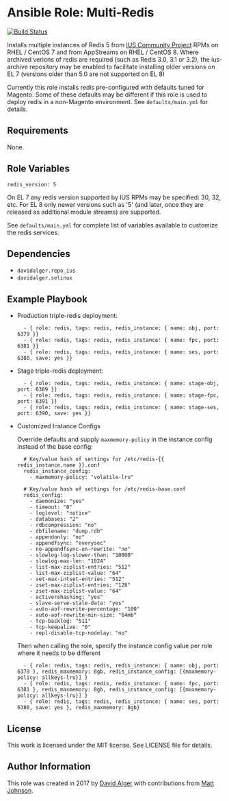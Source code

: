 # Ansible Role: Multi-Redis

[![Build Status](https://travis-ci.com/davidalger/ansible-role-multi-redis.svg?branch=master)](https://travis-ci.com/davidalger/ansible-role-multi-redis)

Installs multiple instances of Redis 5 from [IUS Community Project](http://ius.io) RPMs on RHEL / CentOS 7 and from AppStreams on RHEL / CentOS 8. Where archived verions of redis are required (such as Redis 3.0, 3.1 or 3.2), the ius-archive repository may be enabled to facilitate installing older versions on EL 7 (versions older than 5.0 are not supported on EL 8)

Currently this role installs redis pre-configured with defaults tuned for Magento. Some of these defaults may be different if this role is used to deploy redis in a non-Magento environment. See `defaults/main.yml` for details.

## Requirements

None.

## Role Variables

    redis_version: 5

On EL 7 any redis version supported by IUS RPMs may be specified: 30, 32, etc. For EL 8 only newer versions such as '5' (and later, once they are released as additional module streams) are supported.

See `defaults/main.yml` for complete list of variables available to customize the redis services.

## Dependencies

* `davidalger.repo_ius`
* `davidalger.selinux`

## Example Playbook

* Production triple-redis deployment:

        - { role: redis, tags: redis, redis_instance: { name: obj, port: 6379 }}
        - { role: redis, tags: redis, redis_instance: { name: fpc, port: 6381 }}
        - { role: redis, tags: redis, redis_instance: { name: ses, port: 6380, save: yes }}

* Stage triple-redis deployment:

        - { role: redis, tags: redis, redis_instance: { name: stage-obj, port: 6389 }}
        - { role: redis, tags: redis, redis_instance: { name: stage-fpc, port: 6391 }}
        - { role: redis, tags: redis, redis_instance: { name: stage-ses, port: 6390, save: yes }}

* Customized Instance Configs

    Override defaults and supply `maxmemory-policy` in the instance config instead of the base config:

        # Key/value hash of settings for /etc/redis-{{ redis_instance.name }}.conf
        redis_instance_config:
          - maxmemory-policy: "volatile-lru"

        # Key/value hash of settings for /etc/redis-base.conf
        redis_config:
          - daemonize: "yes"
          - timeout: "0"
          - loglevel: "notice"
          - databases: "2"
          - rdbcompression: "no"
          - dbfilename: "dump.rdb"
          - appendonly: "no"
          - appendfsync: "everysec"
          - no-appendfsync-on-rewrite: "no"
          - slowlog-log-slower-than: "10000"
          - slowlog-max-len: "1024"
          - list-max-ziplist-entries: "512"
          - list-max-ziplist-value: "64"
          - set-max-intset-entries: "512"
          - zset-max-ziplist-entries: "128"
          - zset-max-ziplist-value: "64"
          - activerehashing: "yes"
          - slave-serve-stale-data: "yes"
          - auto-aof-rewrite-percentage: "100"
          - auto-aof-rewrite-min-size: "64mb"
          - tcp-backlog: "511"
          - tcp-keepalive: "0"
          - repl-disable-tcp-nodelay: "no"

    Then when calling the role, specify the instance config value per role where it needs to be different

        - { role: redis, tags: redis, redis_instance: { name: obj, port: 6379 }, redis_maxmemory: 8gb, redis_instance_config: [{maxmemory-policy: allkeys-lru}] }
        - { role: redis, tags: redis, redis_instance: { name: fpc, port: 6381 }, redis_maxmemory: 8gb, redis_instance_config: [{maxmemory-policy: allkeys-lru}] }
        - { role: redis, tags: redis, redis_instance: { name: ses, port: 6380, save: yes }, redis_maxmemory: 8gb}

## License

This work is licensed under the MIT license. See LICENSE file for details.

## Author Information

This role was created in 2017 by [David Alger](http://davidalger.com/) with contributions from [Matt Johnson](https://github.com/mttjohnson/).
